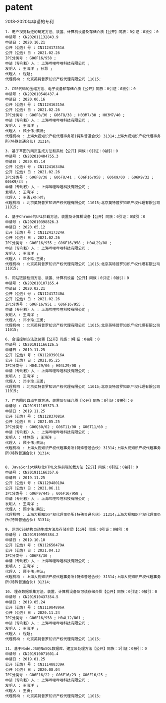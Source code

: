 # patent
2018-2020年申请的专利


    1. 用户视觉轨迹的确定方法、装置、计算机设备及存储介质【公开】同族：0引证：0被引：0
    申请号 : CN202011132843.9
    申请日 : 2020.10.21
    公开（公告）号 : CN112417351A
    公开（公告）日 : 2021.02.26
    IPC分类号 : G06F16/958 ;
    申请（专利权）人 : 上海哔哩哔哩科技有限公司 ;
    发明人 : 王海洋 ; 孙慧 ;
    代理人 : 程超;
    代理机构 : 北京英特普罗知识产权代理有限公司 11015;

    2. CSS代码的压缩方法、电子设备和存储介质【公开】同族：0引证：0被引：0
    申请号 : CN202010548437.4
    申请日 : 2020.06.16
    公开（公告）号 : CN112416315A
    公开（公告）日 : 2021.02.26
    IPC分类号 : G06F8/30 ; G06F8/38 ; H03M7/30 ; H03M7/40 ;
    申请（专利权）人 : 上海哔哩哔哩科技有限公司 ;
    发明人 : 王海洋 ;
    代理人 : 顾小伟;蔡沅;
    代理机构 : 上海大视知识产权代理事务所(特殊普通合伙) 31314;上海大视知识产权代理事务所(特殊普通合伙) 31314;

    3. 基于草图的网页生成方法和系统【公开】同族：0引证：0被引：0
    申请号 : CN202010404755.3
    申请日 : 2020.05.14
    公开（公告）号 : CN112416340A
    公开（公告）日 : 2021.02.26
    IPC分类号 : G06F8/38 ; G06F8/41 ; G06F16/958 ; G06K9/00 ; G06K9/32 ; G06K9/34 ;
    申请（专利权）人 : 上海哔哩哔哩科技有限公司 ;
    发明人 : 王海洋 ;
    代理人 : 王勇;邓小玲;
    代理机构 : 北京英特普罗知识产权代理有限公司 11015;北京英特普罗知识产权代理有限公司 11015;

    4. 基于Chrome的URL拦截方法、装置及计算机设备【公开】同族：0引证：0被引：0
    申请号 : CN202010398826.3
    申请日 : 2020.05.12
    公开（公告）号 : CN112417324A
    公开（公告）日 : 2021.02.26
    IPC分类号 : G06F16/955 ; G06F16/958 ; H04L29/08 ;
    申请（专利权）人 : 上海哔哩哔哩科技有限公司 ;
    发明人 : 王海洋 ;
    代理人 : 邓小玲;王勇;
    代理机构 : 北京英特普罗知识产权代理有限公司 11015;北京英特普罗知识产权代理有限公司 11015;

    5. 网站链接检测方法、装置、计算机设备【公开】同族：0引证：0被引：0
    申请号 : CN202010107165.4
    申请日 : 2020.02.21
    公开（公告）号 : CN112417240A
    公开（公告）日 : 2021.02.26
    IPC分类号 : G06F16/951 ; G06F16/955 ;
    申请（专利权）人 : 上海哔哩哔哩科技有限公司 ;
    发明人 : 王海洋 ;
    代理人 : 邓小玲;王勇;
    代理机构 : 北京英特普罗知识产权代理有限公司 11015;北京英特普罗知识产权代理有限公司 11015;

    6. 会话控制方法及装置【公开】同族：0引证：0被引：0
    申请号 : CN201911166126.5
    申请日 : 2019.11.25
    公开（公告）号 : CN112839016A
    公开（公告）日 : 2021.05.25
    IPC分类号 : H04L29/06 ; H04L29/08 ;
    申请（专利权）人 : 上海哔哩哔哩科技有限公司 ;
    发明人 : 王海洋 ;
    代理人 : 邓小玲;王勇;
    代理机构 : 北京英特普罗知识产权代理有限公司 11015;北京英特普罗知识产权代理有限公司 11015;

    7. 广告图片自动生成方法、装置及存储介质【公开】同族：0引证：0被引：0
    申请号 : CN201911165373.3
    申请日 : 2019.11.25
    公开（公告）号 : CN112837081A
    公开（公告）日 : 2021.05.25
    IPC分类号 : G06Q30/02 ; G06T11/00 ; G06T11/60 ;
    申请（专利权）人 : 上海哔哩哔哩科技有限公司 ;
    发明人 : 林静英 ; 王海洋 ;
    代理人 : 顾小伟;蔡沅;
    代理机构 : 上海大视知识产权代理事务所(特殊普通合伙) 31314;上海大视知识产权代理事务所(特殊普通合伙) 31314;


    8. JavaScript模块化HTML文件前端加载方法【公开】同族：0引证：0被引：0
    申请号 : CN201911166357.6
    申请日 : 2019.11.25
    公开（公告）号 : CN112948010A
    公开（公告）日 : 2021.06.11
    IPC分类号 : G06F9/445 ; G06F16/958 ;
    申请（专利权）人 : 上海哔哩哔哩科技有限公司 ;
    发明人 : 王海洋 ;
    代理人 : 顾小伟;蔡沅;
    代理机构 : 上海大视知识产权代理事务所(特殊普通合伙) 31314;上海大视知识产权代理事务所(特殊普通合伙) 31314;

    9. 网页CSS结构自动生成方法及存储介质【公开】同族：0引证：0被引：0
    申请号 : CN201910959384.2
    申请日 : 2019.10.10
    公开（公告）号 : CN112650479A
    公开（公告）日 : 2021.04.13
    IPC分类号 : G06F8/30 ;
    申请（专利权）人 : 上海哔哩哔哩科技有限公司 ;
    发明人 : 王海洋 ;
    代理人 : 顾小伟;蔡沅;
    代理机构 : 上海大视知识产权代理事务所(特殊普通合伙) 31314;上海大视知识产权代理事务所(特殊普通合伙) 31314;

    10. 埋点数据采集方法、装置、计算机设备及可读存储介质【公开】同族：0引证：0被引：0
    申请号 : CN201910437354.5
    申请日 : 2019.05.24
    公开（公告）号 : CN111984896A
    公开（公告）日 : 2020.11.24
    IPC分类号 : G06F16/958 ; H04L12/801 ;
    申请（专利权）人 : 上海哔哩哔哩科技有限公司 ;
    发明人 : 王海洋 ;
    代理人 : 程超;
    代理机构 : 北京英特普罗知识产权代理有限公司 11015;

    11. 基于Node.JS的NoSQL数据库、建立及处理方法【公开】同族：1引证：0被引：0
    申请号 : CN201910071601.4
    申请日 : 2019.01.25
    公开（公告）号 : CN111488339A
    公开（公告）日 : 2020.08.04
    IPC分类号 : G06F16/22 ; G06F16/23 ; G06F16/25 ;
    申请（专利权）人 : 上海哔哩哔哩科技有限公司 ;
    发明人 : 王海洋 ;
    代理人 : 王勇;
    代理机构 : 北京英特普罗知识产权代理有限公司 11015;
